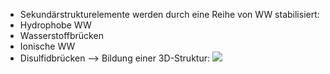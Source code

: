 - Sekundärstrukturelemente werden durch eine Reihe von WW stabilisiert:
- Hydrophobe WW
- Wasserstoffbrücken
- Ionische WW
- Disulfidbrücken 
--> Bildung einer 3D-Struktur:
![](Pasted%20image%2020240412110556.png)
